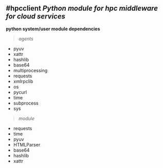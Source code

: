 #hpcclient
*Python module for hpc middleware for cloud services*
----------------
**python system/user module dependencies**
> *agents*
> 
- pyuv
- xattr
- hashlib
- base64
- multiprocessing
- requests
- xmlrpclib
- os
- pycurl
- time
- subprocess
- sys
>

> *module*
>
- requests
- time
- pyuv 
- HTMLParser
- base64
- hashlib
- xattr
>


